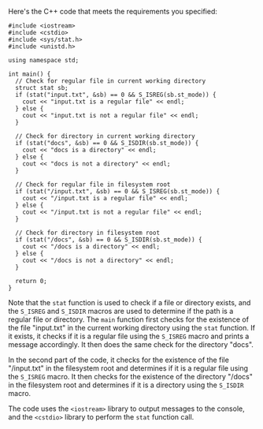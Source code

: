 
Here's the C++ code that meets the requirements you specified:
```
#include <iostream>
#include <cstdio>
#include <sys/stat.h>
#include <unistd.h>

using namespace std;

int main() {
  // Check for regular file in current working directory
  struct stat sb;
  if (stat("input.txt", &sb) == 0 && S_ISREG(sb.st_mode)) {
    cout << "input.txt is a regular file" << endl;
  } else {
    cout << "input.txt is not a regular file" << endl;
  }

  // Check for directory in current working directory
  if (stat("docs", &sb) == 0 && S_ISDIR(sb.st_mode)) {
    cout << "docs is a directory" << endl;
  } else {
    cout << "docs is not a directory" << endl;
  }

  // Check for regular file in filesystem root
  if (stat("/input.txt", &sb) == 0 && S_ISREG(sb.st_mode)) {
    cout << "/input.txt is a regular file" << endl;
  } else {
    cout << "/input.txt is not a regular file" << endl;
  }

  // Check for directory in filesystem root
  if (stat("/docs", &sb) == 0 && S_ISDIR(sb.st_mode)) {
    cout << "/docs is a directory" << endl;
  } else {
    cout << "/docs is not a directory" << endl;
  }

  return 0;
}
```
Note that the `stat` function is used to check if a file or directory exists, and the `S_ISREG` and `S_ISDIR` macros are used to determine if the path is a regular file or directory. The `main` function first checks for the existence of the file "input.txt" in the current working directory using the `stat` function. If it exists, it checks if it is a regular file using the `S_ISREG` macro and prints a message accordingly. It then does the same check for the directory "docs".

In the second part of the code, it checks for the existence of the file "/input.txt" in the filesystem root and determines if it is a regular file using the `S_ISREG` macro. It then checks for the existence of the directory "/docs" in the filesystem root and determines if it is a directory using the `S_ISDIR` macro.

The code uses the `<iostream>` library to output messages to the console, and the `<cstdio>` library to perform the `stat` function call.
